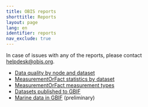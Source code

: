 ```yaml
---
title: OBIS reports
shorttitle: Reports
layout: page
lang: en
identifier: reports
nav_exclude: true
---
```


In case of issues with any of the reports, please contact [helpdesk@obis.org](mailto:helpdesk@obis.org).

*   [Data quality by node and dataset](quality)
*   [MeasurementOrFact statistics by dataset](mof)
*   [MeasurementOrFact measurement types](https://mof.obis.org)
*   [Datasets published to GBIF](gbif)
*   [Marine data in GBIF](http://iobis.github.io/gbif-marine/) (preliminary)
